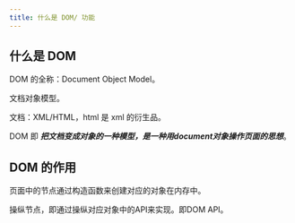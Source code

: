 ```yaml
---
title: 什么是 DOM/ 功能
---
```


## 什么是 DOM

DOM 的全称：Document Object Model。

文档对象模型。

文档：XML/HTML，html 是 xml 的衍生品。

DOM 即 ***把文档变成对象的一种模型，是一种用document对象操作页面的思想***。

## DOM 的作用

页面中的节点通过构造函数来创建对应的对象在内存中。

操纵节点，即通过操纵对应对象中的API来实现。即DOM API。

